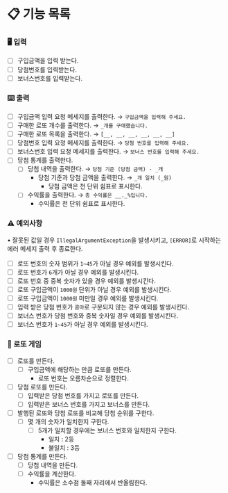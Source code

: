 # 📋 기능 목록

### 🖥 입력

- [ ] 구입금액을 입력 받는다.
- [ ] 당첨번호를 입력받는다.
- [ ] 보너스번호를 입력받는다.

### ⌨️ 출력

- [ ] 구입금액 입력 요청 메세지를 출력한다. → `구입금액을 입력해 주세요.`
- [ ] 구매한 로또 개수를 출력한다. → `_개를 구매했습니다.`
- [ ] 구매한 로또 목록을 출력한다. → `[__, __, __, __, __, __]`
- [ ] 당첨번호 입력 요청 메세지를 출력한다. → `당첨 번호를 입력해 주세요.`
- [ ] 보너스번호 입력 요청 메세지를 출력한다. → `보너스 번호를 입력해 주세요.`
- [ ] 당첨 통계를 출력한다.
    - [ ] 당첨 내역을 출력한다. → `당첨 기준 (당첨 금액) - _개`
        - 당첨 기준과 당첨 금액을 출력한다. → `_개 일치 (_원)`
            - 당첨 금액은 천 단위 쉼표로 표시한다.
    - [ ] 수익률을 출력한다. → `총 수익률은 __._%입니다.`
        - 수익률은 천 단위 쉼표로 표시한다.

### ⚠️ 예외사항

• 잘못된 값일 경우 `IllegalArgumentException`을 발생시키고, `[ERROR]`로 시작하는 에러 메세지 출력 후 종료한다.

- [ ] 로또 번호의 숫자 범위가 `1~45`가 아닐 경우 예외를 발생시킨다.
- [ ] 로또 번호가 `6`개가 아닐 경우 예외를 발생시킨다.
- [ ] 로또 번호 중 중복 숫자가 있을 경우 예외를 발생시킨다.
- [ ] 로또 구입금액이 `1000원` 단위가 아닐 경우 예외를 발생시킨다.
- [ ] 로또 구입금액이 `1000원` 미만일 경우 예외를 발생시킨다.
- [ ] 입력 받은 당첨 번호가 `콤마`로 구분되지 않는 경우 예외를 발생시킨다.
- [ ] 보너스 번호가 당첨 번호와 중복 숫자일 경우 예외를 발생시킨다.
- [ ] 보너스 번호가 `1~45`가 아닐 경우 예외를 발생시킨다.

### 🎫 로또 게임

- [ ] 로또를 만든다.
    - [ ] 구입금액에 해당하는 만큼 로또를 만든다.
        - 로또 번호는 오름차순으로 정렬한다.
- [ ] 당첨 로또를 만든다.
    - [ ] 입력받은 당첨 번호를 가지고 로또를 만든다.
    - [ ] 입력받은 보너스 번호를 가지고 보너스를 만든다.
- [ ] 발행된 로또와 당첨 로또를 비교해 당첨 순위를 구한다.
    - [ ] 몇 개의 숫자가 일치한지 구한다.
        - [ ] 5개가 일치할 경우에는 보너스 번호와 일치한지 구한다.
            - 일치 : 2등
            - 불일치 : 3등
- [ ] 당첨 통계를 만든다.
    - [ ] 당첨 내역을 만든다.
    - [ ] 수익률을 계산한다.
        - 수익률은 소수점 둘째 자리에서 반올림한다.
